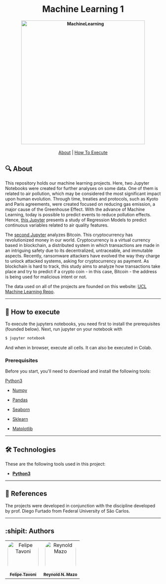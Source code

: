 <h1 align="center"> 
  Machine Learning 1
</h1>

<h4 align="center">
    <img alt="MachineLearning" title="#MachineLearning" src="https://www.bbva.com/wp-content/uploads/2019/11/machine-learning.jpg" width="400px;" />
</h4>

<p align="center">
  <a href="#-About">About</a> |
  <a href="#-How-To-Execute">How To Execute</a>
</p>

## 🔍 About

This repository holds our machine learning projects. Here, two Jupyter Notebooks were created for further analyses on some data. One of them is related to air pollution, which may be considered the most significant impact upon human evolution. Through time, treaties and protocols, such as Kyoto and Paris agreements, were created focused on reducing gas emission, a major cause of the Greenhouse Effect. With the advance of Machine Learning, today is possible to predict events to reduce pollution effects. Hence, [this Jupyter](./AirQuality.ipynb) presents a study of Regression Models to predict continuous variables related to air quality features. 

The [second Jupyter](./BitCoin.ipynb) analyzes Bitcoin. This cryptocurrency has revolutionized money in our world. Cryptocurrency is a virtual currency based in blockchain, a distributed system in which transactions are made in an intriguing safety due to its decentralized, untraceable, and immutable aspects. Recently, ransomware attackers have evolved the way they charge to unlock attacked systems, asking for cryptocurrency as payment. As blockchain is hard to track, this study aims to analyze how transactions take place and try to predict if a crypto coin - in this case, Bitcoin - the address is being used for malicious intent or not.

The data used on all of the projects are founded on this website: [UCL Machine Learning Repo](https://archive.ics.uci.edu/ml/index.php).

---

## 🚀 How to execute

To execute the jupyters notebooks, you need first to install the prerequisites (founded below). Next, run jupyter on your notebook with

```bash
$ jupyter notebook
```

And when in browser, execute all cells. It can also be executed in Colab.

### Prerequisites

Before you start, you'll need to download and install the following tools:

[Python3](https://www.python.org/downloads/)

- [Numpy](https://numpy.org/)

- [Pandas](https://pandas.pydata.org/)

- [Seaborn](https://seaborn.pydata.org/)

- [Sklearn](https://scikit-learn.org/stable/)

- [Matplotlib](https://matplotlib.org/)

---

## 🛠 Technologies

These are the following tools used in this project:

- **[Python3](https://www.python.org/)**

---

## 📃 References

The projects were developed in conjunction with the discipline developed by prof. Diego Furtado from Federal University of São Carlos.

---

## :shipit: Authors

<table>
  <tr>
    <td align="center">
      <a href="#">
        <img style="border-radius: 25%" src="https://avatars.githubusercontent.com/u/56005905?v=4" width="100px;" alt="Felipe Tavoni"/><br>
        <sub>
          <b>Felipe Tavoni</b>
        </sub>
      </a>
    </td>
    <td align="center">
      <a href="#">
        <img style="border-radius: 25%" src="https://avatars.githubusercontent.com/u/37456066?v=4" width="100px;" alt="Reynold Mazo"/><br>
        <sub>
          <b>Reynold N. Mazo</b>
        </sub>
      </a>
    </td>
  </tr>
</table>

<!-- ---

## 📝 Licença

Este projeto esta sobe a licença [MIT](./LICENSE).

--- -->

